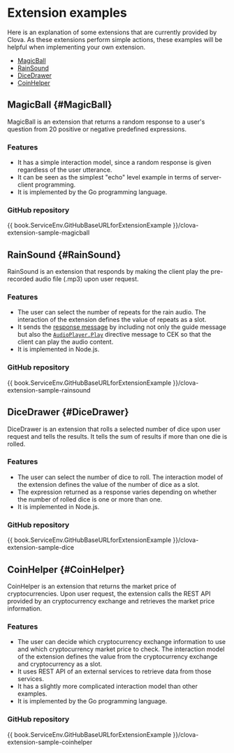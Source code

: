 # Extension examples

Here is an explanation of some extensions that are currently provided by Clova. As these extensions perform simple actions, these examples will be helpful when implementing your own extension.

* [MagicBall](#MagicBall)
* [RainSound](#RainSound)
* [DiceDrawer](#DiceDrawer)
* [CoinHelper](#CoinHelper)

## MagicBall {#MagicBall}

MagicBall is an extension that returns a random response to a user's question from 20 positive or negative predefined expressions.

### Features
* It has a simple interaction model, since a random response is given regardless of the user utterance.
* It can be seen as the simplest "echo" level example in terms of server-client programming.
* It is implemented by the Go programming language.

### GitHub repository
{{ book.ServiceEnv.GitHubBaseURLforExtensionExample }}/clova-extension-sample-magicball

## RainSound {#RainSound}

RainSound is an extension that responds by making the client play the pre-recorded audio file (.mp3) upon user request.

### Features
* The user can select the number of repeats for the rain audio. The interaction of the extension defines the value of repeats as a slot.
* It sends the [response message](/CEK/References/CEK_API.md#CustomExtRequestType) by including not only the guide message but also the [`AudioPlayer.Play`](/CIC/References/CICInterface/AudioPlayer.md#Play) directive message to CEK so that the client can play the audio content.
* It is implemented in Node.js.

### GitHub repository
{{ book.ServiceEnv.GitHubBaseURLforExtensionExample }}/clova-extension-sample-rainsound

## DiceDrawer {#DiceDrawer}

DiceDrawer is an extension that rolls a selected number of dice upon user request and tells the results. It tells the sum of results if more than one die is rolled.

### Features
* The user can select the number of dice to roll. The interaction model of the extension defines the value of the number of dice as a slot.
* The expression returned as a response varies depending on whether the number of rolled dice is one or more than one.
* It is implemented in Node.js.

### GitHub repository
{{ book.ServiceEnv.GitHubBaseURLforExtensionExample }}/clova-extension-sample-dice

## CoinHelper {#CoinHelper}

CoinHelper is an extension that returns the market price of cryptocurrencies. Upon user request, the extension calls the REST API provided by an cryptocurrency exchange and retrieves the market price information.

### Features
* The user can decide which cryptocurrency exchange information to use and which cryptocurrency market price to check. The interaction model of the extension defines the value from the cryptocurrency exchange and cryptocurrency  as a slot.
* It uses REST API of an external services to retrieve data from those services.
* It has a slightly more complicated interaction model than other examples.
* It is implemented by the Go programming language.

### GitHub repository

{{ book.ServiceEnv.GitHubBaseURLforExtensionExample }}/clova-extension-sample-coinhelper
